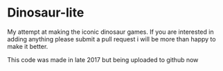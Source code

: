 # Dinosaur-lite
My attempt at making the iconic dinosaur games. If you are interested in adding anything please submit a pull request i will be more than happy to make it better.

This code was made in late 2017 but being uploaded to github now
